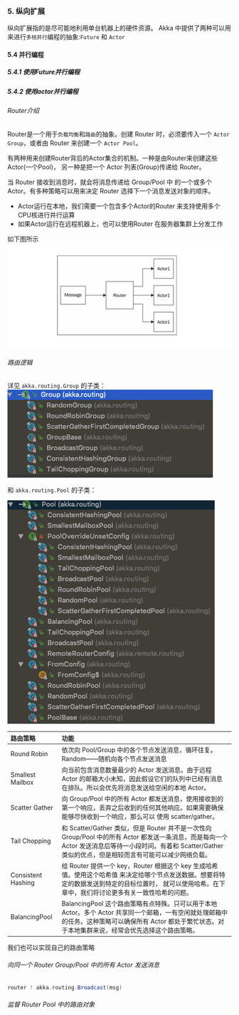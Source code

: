 ### 5. 纵向扩展
纵向扩展指的是尽可能地利用单台机器上的硬件资源。
Akka 中提供了两种可以用来进行`多核并行`编程的抽象:`Future` 和 `Actor`
#### 5.4 并行编程
##### 5.4.1 使用Future并行编程
##### 5.4.2 使用actor并行编程
###### Router介绍
Router是一个用于`负载均衡`和`路由`的抽象。创建 Router 时，必须要传入一个 `Actor Group`，或者由 Router 来创建一个 `Actor Pool`。

有两种用来创建Router背后的Actor集合的机制。一种是由Router来创建这些Actor(一个Pool)， 另一种是把一个 Actor 列表(Group)传递给 Router。

当 Router 接收到消息时，就会将消息传递给 Group/Pool 中 的一个或多个 Actor。有多种策略可以用来决定 Router 选择下一个消息发送对象的顺序。 

- Actor运行在本地，我们需要一个包含多个Actor的Router 来支持使用多个CPU核进行并行运算
- 如果Actor运行在远程机器上，也可以使用Router 在服务器集群上分发工作 

如下图所示
![akka-router](../../resources/chapter05/akka-router.jpg)

###### 路由逻辑

详见 `akka.routing.Group` 的子类：
![akka-router-group](../../resources/chapter05/akka-router-group.jpg)

和 `akka.routing.Pool` 的子类：

![akka-router-pool](../../resources/chapter05/akka-router-pool.jpg)

| 路由策略           | 功能                                                         |
| :----------------- | :----------------------------------------------------------- |
| Round Robin        | 依次向 Pool/Group 中的各个节点发送消息，循环往复。Random——随机向各个节点发送消息 |
| Smallest Mailbox   | 向当前包含消息数量最少的 Actor 发送消息。由于远程 Actor 的邮箱大小未知，因此假设它们的队列中已经有消息在排队。所以会优先将消息发送给空闲的本地 Actor。 |
| Scatter Gather     | 向 Group/Pool 中的所有 Actor 都发送消息，使用接收到的第一个响应，丢弃之后收到的任何其他响应。如果需要确保能够尽快收到一个响应，那么可以 使用 scatter/gather。 |
| Tail Chopping      | 和 Scatter/Gather 类似，但是 Router 并不是一次性向 Group/Pool 中的所有 Actor 都发送一条消息，而是每向一个 Actor 发送消息后等待一小段时间。有着和 Scatter/Gather 类似的优点，但是相较而言有可能可以减少网络负载。 |
| Consistent Hashing | 给 Router 提供一个 key，Router 根据这个 key 生成哈希值。使用这个哈希值 来决定给哪个节点发送数据。想要将特定的数据发送到特定的目标位置时， 就可以使用哈希。在下章中，我们将讨论更多有关一致性哈希的问题。 |
| BalancingPool      | BalancingPool 这个路由策略有点特殊。只可以用于本地 Actor。多个 Actor 共享同一个邮箱，一有空闲就处理邮箱中的任务。这种策略可以确保所有 Actor 都处于繁忙状态。对于本地集群来说，经常会优先选择这个路由策略。 |

我们也可以实现自己的路由策略 

###### 向同一个 Router Group/Pool 中的所有 Actor 发送消息 

```scala
router ! akka.routing.Broadcast(msg)
```

###### 监督 Router Pool 中的路由对象 

